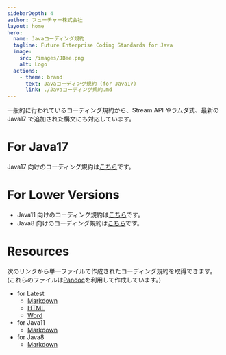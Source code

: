 ```yaml
---
sidebarDepth: 4
author: フューチャー株式会社
layout: home
hero:
  name: Javaコーディング規約
  tagline: Future Enterprise Coding Standards for Java
  image:
    src: /images/JBee.png
    alt: Logo
  actions:
    - theme: brand
      text: Javaコーディング規約 (for Java17)
      link: ./Javaコーディング規約.md
---
```


一般的に行われているコーディング規約から、Stream API やラムダ式、最新の Java17 で追加された構文にも対応しています。

# For Java17

Java17 向けのコーディング規約は[こちら](./Javaコーディング規約.md)です。

# For Lower Versions

- Java11 向けのコーディング規約は[こちら](./Javaコーディング規約_for_11.md)です。
- Java8 向けのコーディング規約は[こちら](./Javaコーディング規約_for_8.md)です。

# Resources

次のリンクから単一ファイルで作成されたコーディング規約を取得できます。\
(これらのファイルは[Pandoc]を利用して作成しています。)

- for Latest
  - [Markdown](https://github.com/future-architect/coding-standards/blob/master/documents/forJava/Javaコーディング規約.md)
  - [HTML](https://github.com/future-architect/coding-standards/blob/gh-pages/resources/Javaコーディング規約.html)
  - [Word](https://github.com/future-architect/coding-standards/raw/gh-pages/resources/Javaコーディング規約.docx)
- for Java11
  - [Markdown](https://github.com/future-architect/coding-standards/blob/master/documents/forJava/Javaコーディング規約_for_11.md)
- for Java8
  - [Markdown](https://github.com/future-architect/coding-standards/blob/master/documents/forJava/Javaコーディング規約_for_8.md)

[pandoc]: https://pandoc.org/
